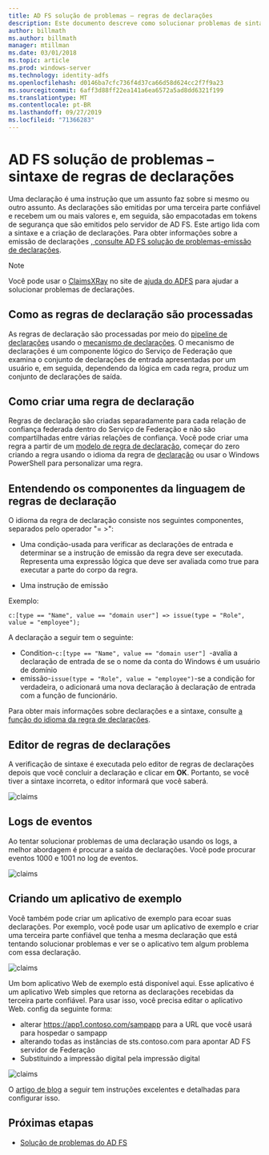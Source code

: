 ```yaml
---
title: AD FS solução de problemas – regras de declarações
description: Este documento descreve como solucionar problemas de sintaxe de regra de declarações com AD FS
author: billmath
ms.author: billmath
manager: mtillman
ms.date: 03/01/2018
ms.topic: article
ms.prod: windows-server
ms.technology: identity-adfs
ms.openlocfilehash: d0146ba7cfc736f4d37ca66d58d624cc2f7f9a23
ms.sourcegitcommit: 6aff3d88ff22ea141a6ea6572a5ad8dd6321f199
ms.translationtype: MT
ms.contentlocale: pt-BR
ms.lasthandoff: 09/27/2019
ms.locfileid: "71366283"
---
```

# <a name="ad-fs-troubleshooting---claims-rules-syntax"></a>AD FS solução de problemas – sintaxe de regras de declarações
Uma declaração é uma instrução que um assunto faz sobre si mesmo ou outro assunto.  As declarações são emitidas por uma terceira parte confiável e recebem um ou mais valores e, em seguida, são empacotadas em tokens de segurança que são emitidos pelo servidor de AD FS.  Este artigo lida com a sintaxe e a criação de declarações.  Para obter informações sobre a emissão de declarações [, consulte AD FS solução de problemas-emissão de declarações](ad-fs-tshoot-claims-issuance.md).

>[!NOTE]  
>Você pode usar o [ClaimsXRay](https://adfshelp.microsoft.com/ClaimsXray/TokenRequest) no site de [ajuda do ADFS](https://adfshelp.microsoft.com) para ajudar a solucionar problemas de declarações.   

## <a name="how-claim-rules-are-processed"></a>Como as regras de declaração são processadas
As regras de declaração são processadas por meio do [pipeline de declarações](../../ad-fs/technical-reference/The-Role-of-the-Claims-Pipeline.md) usando o [mecanismo de declarações](../../ad-fs/technical-reference/The-Role-of-the-Claims-Engine.md). O mecanismo de declarações é um componente lógico do Serviço de Federação que examina o conjunto de declarações de entrada apresentadas por um usuário e, em seguida, dependendo da lógica em cada regra, produz um conjunto de declarações de saída.

## <a name="how-to-create-a-claim-rule"></a>Como criar uma regra de declaração
Regras de declaração são criadas separadamente para cada relação de confiança federada dentro do Serviço de Federação e não são compartilhadas entre várias relações de confiança. Você pode criar uma regra a partir de um [modelo de regra de declaração](../../ad-fs/technical-reference/determine-the-type-of-claim-rule-template-to-use.md), começar do zero criando a regra usando o idioma da regra de [declaração](../../ad-fs/technical-reference/when-to-use-a-custom-claim-rule.md) ou usar o Windows PowerShell para personalizar uma regra.

## <a name="understanding-the-components-of-the-claim-rule-language"></a>Entendendo os componentes da linguagem de regras de declaração
O idioma da regra de declaração consiste nos seguintes componentes, separados pelo operador "= >":

- Uma condição-usada para verificar as declarações de entrada e determinar se a instrução de emissão da regra deve ser executada.  Representa uma expressão lógica que deve ser avaliada como true para executar a parte do corpo da regra.

- Uma instrução de emissão

Exemplo:

```c:[type == "Name", value == "domain user"] => issue(type = "Role", value = "employee");``` 

A declaração a seguir tem o seguinte:
- Condition-`c:[type == "Name", value == "domain user"] `-avalia a declaração de entrada de se o nome da conta do Windows é um usuário de domínio
- emissão-`issue(type = "Role", value = "employee")`-se a condição for verdadeira, o adicionará uma nova declaração à declaração de entrada com a função de funcionário.

Para obter mais informações sobre declarações e a sintaxe, consulte [a função do idioma da regra de declarações](../../ad-fs/technical-reference/the-role-of-the-claim-rule-language.md).

## <a name="claims-rule-editor"></a>Editor de regras de declarações
A verificação de sintaxe é executada pelo editor de regras de declarações depois que você concluir a declaração e clicar em **OK**.  Portanto, se você tiver a sintaxe incorreta, o editor informará que você saberá.

![claims](media/ad-fs-tshoot-claims/claims1.png)

## <a name="event-logs"></a>Logs de eventos
Ao tentar solucionar problemas de uma declaração usando os logs, a melhor abordagem é procurar a saída de declarações.  Você pode procurar eventos 1000 e 1001 no log de eventos.

![claims](media/ad-fs-tshoot-claims/claims2.png)

## <a name="creating-a-sample-application"></a>Criando um aplicativo de exemplo
Você também pode criar um aplicativo de exemplo para ecoar suas declarações.  Por exemplo, você pode usar um aplicativo de exemplo e criar uma terceira parte confiável que tenha a mesma declaração que está tentando solucionar problemas e ver se o aplicativo tem algum problema com essa declaração.

![claims](media/ad-fs-tshoot-claims/claim4.png)

Um bom aplicativo Web de exemplo está disponível aqui.  Esse aplicativo é um aplicativo Web simples que retorna as declarações recebidas da terceira parte confiável.  Para usar isso, você precisa editar o aplicativo Web. config da seguinte forma:
- alterar https://app1.contoso.com/sampapp para a URL que você usará para hospedar o sampapp
- alterando todas as instâncias de sts.contoso.com para apontar AD FS servidor de Federação
- Substituindo a impressão digital pela impressão digital

![claims](media/ad-fs-tshoot-claims/claims3.png)

O [artigo de blog](https://blogs.technet.microsoft.com/tangent_thoughts/2015/02/20/install-and-configure-a-simple-net-4-5-sample-federated-application-samapp/) a seguir tem instruções excelentes e detalhadas para configurar isso.

## <a name="next-steps"></a>Próximas etapas

- [Solução de problemas do AD FS](ad-fs-tshoot-overview.md)